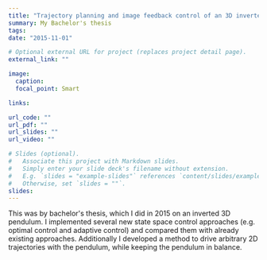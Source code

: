 ```yaml
---
title: "Trajectory planning and image feedback control of an 3D inverted pendulum"
summary: My Bachelor's thesis
tags:
date: "2015-11-01"

# Optional external URL for project (replaces project detail page).
external_link: ""

image:
  caption:
  focal_point: Smart

links:

url_code: ""
url_pdf: ""
url_slides: ""
url_video: ""

# Slides (optional).
#   Associate this project with Markdown slides.
#   Simply enter your slide deck's filename without extension.
#   E.g. `slides = "example-slides"` references `content/slides/example-slides.md`.
#   Otherwise, set `slides = ""`.
slides:
---
```


This was by bachelor's thesis, which I did in 2015 on an inverted 3D pendulum. I implemented several new state space control approaches (e.g. optimal control and adaptive control) and compared them with already existing approaches. Additionally I developed a method to drive arbitrary 2D trajectories with the pendulum, while keeping the pendulum in balance.
